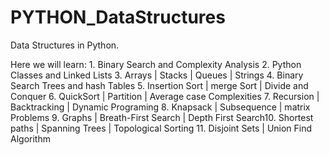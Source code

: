 # PYTHON_DataStructures
 Data Structures in Python.

Here we will learn:
    1. Binary Search and Complexity Analysis
    2. Python Classes and Linked Lists
    3. Arrays | Stacks | Queues | Strings
    4. Binary Search Trees and hash Tables
    5. Insertion Sort | merge Sort | Divide and Conquer
    6. QuickSort | Partition | Average case Complexities
    7. Recursion | Backtracking | Dynamic Programing
    8. Knapsack | Subsequence | matrix Problems
    9. Graphs | Breath-First Search | Depth First Search10. Shortest paths | Spanning Trees | Topological Sorting
    11. Disjoint Sets | Union Find Algorithm
    